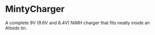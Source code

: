# MintyCharger

A complete 9V (9.6V and 8.4V) NiMH charger that fits neatly inside an Altoids tin.

